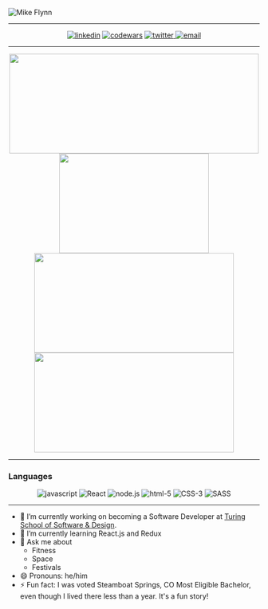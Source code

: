 ![Mike Flynn](https://i.imgur.com/EthTjc4.png "Mike Flynn")

---

<div align="center">
  <a href="https://www.linkedin.com/in/mikeflynnmba/"><img alt="linkedin"  src="https://img.shields.io/badge/-LinkedIn-black.svg?style=for-the-badge&logo=linkedin&colorB=1C5D99"/></a>
  <a href="https://www.codewars.com/users/mdflynn"><img alt="codewars" src="https://img.shields.io/badge/-Codewars-b1361e.svg?style=for-the-badge&logo=codewars&colorB=b1361e" /></a>
  <a href="https://twitter.com/mikeflynncodes"><img alt="twitter" src="https://img.shields.io/badge/-Twitter-b1361e.svg?style=for-the-badge&logo=Twitter&colorB=14171A">
  <a href="mailto:mdflynn34@outlook.com"><img alt="email" src="https://img.shields.io/badge/-Email-f2c236.svg?style=for-the-badge&colorB=0078D4" /></a>
</div>

---

<div align="center">
  <a href="https://github.com/mdflynn/github-readme-stats">
    <img align="center" src="https://github-readme-stats.vercel.app/api?username=mdflynn&show_icons=true&theme=tokyonight" height="200" width="500"/>
  </a>
  <a href="https://github.com/mdflynn/github-readme-stats">
    <img align="center" src="https://github-readme-stats.vercel.app/api/top-langs/?username=mdflynn&theme=tokyonight" height="200" width="300"/>
  </a>
   <a href="https://github.com/mdflynn/game-sleuth">
    <img align="center" src="https://github-readme-stats.vercel.app/api/pin/?username=mdflynn&repo=game-sleuth&theme=tokyonight" height="200" width="400"/>
  </a>
   <a href="https://github.com/mdflynn/rancid-tomatillos">
    <img align="center" src="https://github-readme-stats.vercel.app/api/pin/?username=mdflynn&repo=rancid-tomatillos&theme=tokyonight" height="200" width="400"/>
  </a>
</div>

---

### Languages
<div align="center">
  <img alt="javascript" src="https://img.shields.io/badge/javascript%20-%23F7DF1E.svg?&style=for-the-badge&logo=javascript&logoColor=%23231123" />
  <img alt="React" src="https://img.shields.io/badge/react%20-%2320232a.svg?&style=for-the-badge&logo=react&logoColor=%2361DAFB" />
  <img alt="node.js" src="https://img.shields.io/badge/node.js%20-%2343853D.svg?&style=for-the-badge&logo=node.js&logoColor=white" />
  <img alt="html-5" src="https://img.shields.io/badge/html5%20-%23E34F26.svg?&style=for-the-badge&logo=html5&logoColor=white" />
  <img alt="CSS-3" src="https://img.shields.io/badge/css3%20-%231572B6.svg?&style=for-the-badge&logo=css3&logoColor=white" />
  <img alt="SASS" src="https://img.shields.io/badge/SASS%20-%23CC6699.svg?&style=for-the-badge&logo=Sass&logoColor=%23EFF7FF" />
</div>

---

- 🔭  I’m currently working on becoming a Software Developer at [Turing School of Software & Design](https://turing.io/).
- 🌱  I’m currently learning React.js and Redux
- 💬  Ask me about
  - Fitness
  - Space
  - Festivals
- 😄  Pronouns: he/him
- ⚡  Fun fact: I was voted Steamboat Springs, CO Most Eligible Bachelor, even though I lived there less than a year. It's a fun story!
